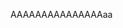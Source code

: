 <!--
name: Ch 3 test
peek: AAAAAAAAA
tags: chapter
chapter: 3
date: 1687367890
-->

AAAAAAAAAAAAAAAaa
